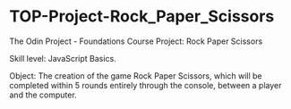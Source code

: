 # TOP-Project-Rock_Paper_Scissors
 The Odin Project - Foundations Course Project: Rock Paper Scissors

Skill level: JavaScript Basics.

Object: The creation of the game Rock Paper Scissors, which will be completed within 5 rounds entirely through the console, between a player and the computer.
